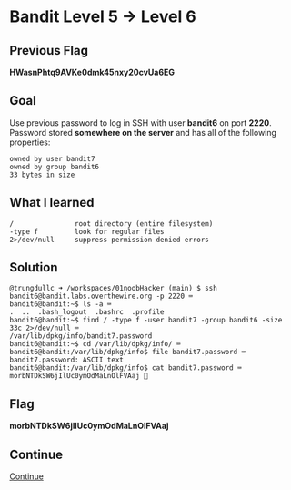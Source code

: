 # Bandit Level 5 → Level 6

## Previous Flag
<b>HWasnPhtq9AVKe0dmk45nxy20cvUa6EG</b>

## Goal
Use previous password to log in SSH with user <b>bandit6</b> on port <b>2220</b>.  Password stored <b>somewhere on the server</b> and has all of the following properties:
```
owned by user bandit7
owned by group bandit6
33 bytes in size
```

## What I learned
```
/               root directory (entire filesystem)
-type f         look for regular files
2>/dev/null     suppress permission denied errors
```

## Solution
```
@trungdullc ➜ /workspaces/01noobHacker (main) $ ssh bandit6@bandit.labs.overthewire.org -p 2220 ⌨️
bandit6@bandit:~$ ls -a ⌨️
.  ..  .bash_logout  .bashrc  .profile
bandit6@bandit:~$ find / -type f -user bandit7 -group bandit6 -size 33c 2>/dev/null ⌨️
/var/lib/dpkg/info/bandit7.password
bandit6@bandit:~$ cd /var/lib/dpkg/info/ ⌨️
bandit6@bandit:/var/lib/dpkg/info$ file bandit7.password ⌨️
bandit7.password: ASCII text
bandit6@bandit:/var/lib/dpkg/info$ cat bandit7.password ⌨️
morbNTDkSW6jIlUc0ymOdMaLnOlFVAaj 🔐
```

## Flag
<b>morbNTDkSW6jIlUc0ymOdMaLnOlFVAaj</b>

## Continue
[Continue](/overthewire/0607.md)